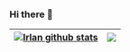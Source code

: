 ### Hi there 👋

<!--
**irlanfazryana23/irlanfazryana23** is a ✨ _special_ ✨ repository because its `README.md` (this file) appears on your GitHub profile.

<!-- Add statistics using anuraghazra/github-readme-stats package -->
| <a href="https://github.com/anuraghazra/github-readme-stats"><img align="center" src="https://github-readme-stats.vercel.app/api?username=irlanfazryana23&show_icons=true&include_all_commits=true&theme=buefy&hide_border=true" alt="Irlan github stats" /></a> | <a href="https://github.com/anuraghazra/github-readme-stats"><img align="center" src="https://github-readme-stats.vercel.app/api/top-langs/?username=irlanfazryana23&layout=compact&theme=buefy&hide_border=true" /></a> |
| ------------- | ------------- |

